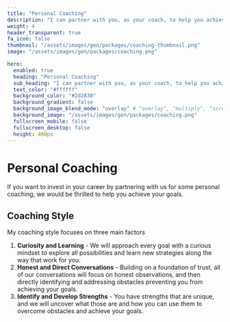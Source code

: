 ```yaml
---
title: "Personal Coaching"
description: "I can partner with you, as your coach, to help you achieve your personal goals."
weight: 4
header_transparent: true
fa_icon: false
thumbnail: "/assets/images/gen/packages/coaching-thumbnail.png"
image: "/assets/images/gen/packages/coaching.png"

hero:
  enabled: true
  heading: "Personal Coaching"
  sub_heading: "I can partner with you, as your coach, to help you achieve your personal goals."
  text_color: "#ffffff"
  background_color: "#2d2830"
  background_gradient: false
  background_image_blend_mode: "overlay" # "overlay", "multiply", "screen"
  background_image: "/assets/images/gen/packages/coaching.png"
  fullscreen_mobile: false
  fullscreen_desktop: false
  height: 400px
---
```


# Personal Coaching

If you want to invest in your career by partnering with us for some personal coaching, we would be thrilled to help you achieve your goals.

## Coaching Style

My coaching style focuses on three main factors

1. **Curiosity and Learning** - We will approach every goal with a curious mindset to explore all possibilities and learn new strategies along the way that work for you.
2. **Honest and Direct Conversations** - Building on a foundation of trust, all of our conversations will focus on honest observations, and then directly identifying and addressing obstacles preventing you from achieving your goals.
3. **Identify and Develop Strengths** - You have strengths that are unique, and we will uncover what those are and how you can use them to overcome obstacles and achieve your goals.

